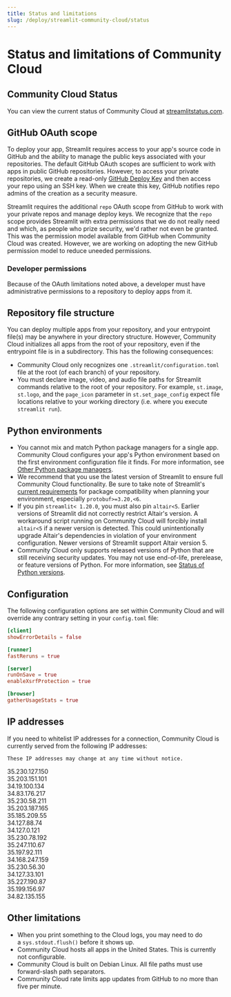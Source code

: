 ```yaml
---
title: Status and limitations
slug: /deploy/streamlit-community-cloud/status
---
```


# Status and limitations of Community Cloud

## Community Cloud Status

You can view the current status of Community Cloud at [streamlitstatus.com](https://www.streamlitstatus.com/).

## GitHub OAuth scope

To deploy your app, Streamlit requires access to your app's source code in GitHub and the ability to manage the public keys associated with your repositories. The default GitHub OAuth scopes are sufficient to work with apps in public GitHub repositories. However, to access your private repositories, we create a read-only [GitHub Deploy Key](https://docs.github.com/en/free-pro-team@latest/developers/overview/managing-deploy-keys#deploy-keys) and then access your repo using an SSH key. When we create this key, GitHub notifies repo admins of the creation as a security measure.

Streamlit requires the additional `repo` OAuth scope from GitHub to work with your private repos and manage deploy keys. We recognize that the `repo` scope provides Streamlit with extra permissions that we do not really need and which, as people who prize security, we'd rather not even be granted. This was the permission model available from GitHub when Community Cloud was created. However, we are working on adopting the new GitHub permission model to reduce uneeded permissions.

### Developer permissions

Because of the OAuth limitations noted above, a developer must have administrative permissions to a repository to deploy apps from it.

## Repository file structure

You can deploy multiple apps from your repository, and your entrypoint file(s) may be anywhere in your directory structure. However, Community Cloud initializes all apps from the root of your repository, even if the entrypoint file is in a subdirectory. This has the following consequences:

- Community Cloud only recognizes one `.streamlit/configuration.toml` file at the root (of each branch) of your repository.
- You must declare image, video, and audio file paths for Streamlit commands relative to the root of your repository. For example, `st.image`, `st.logo`, and the `page_icon` parameter in `st.set_page_config` expect file locations relative to your working directory (i.e. where you execute `streamlit run`).

## Python environments

- You cannot mix and match Python package managers for a single app. Community Cloud configures your app's Python environment based on the first environment configuration file it finds. For more information, see [Other Python package managers](/deploy/streamlit-community-cloud/deploy-your-app/app-dependencies#other-python-package-managers).
- We recommend that you use the latest version of Streamlit to ensure full Community Cloud functionality. Be sure to take note of Streamlit's [current requirements](https://github.com/streamlit/streamlit/blob/develop/lib/setup.py) for package compatibility when planning your environment, especially `protobuf>=3.20,<6`.
- If you pin `streamlit< 1.20.0`, you must also pin `altair<5`. Earlier versions of Streamlit did not correctly restrict Altair's version. A workaround script running on Community Cloud will forcibly install `altair<5` if a newer version is detected. This could unintentionally upgrade Altair's dependencies in violation of your environment configuration. Newer versions of Streamlit support Altair version 5.
- Community Cloud only supports released versions of Python that are still receiving security updates. You may not use end-of-life, prerelease, or feature versions of Python. For more information, see [Status of Python versions](https://devguide.python.org/versions/).

## Configuration

The following configuration options are set within Community Cloud and will override any contrary setting in your `config.toml` file:

```toml
[client]
showErrorDetails = false

[runner]
fastReruns = true

[server]
runOnSave = true
enableXsrfProtection = true

[browser]
gatherUsageStats = true
```

## IP addresses

If you need to whitelist IP addresses for a connection, Community Cloud is currently served from the following IP addresses:

<Warning>

    These IP addresses may change at any time without notice.

</Warning>

<Flex wrap >
    <div style={{ width: "150px" }}>35.230.127.150</div>
    <div style={{ width: "150px" }}>35.203.151.101</div>
    <div style={{ width: "150px" }}>34.19.100.134</div>
    <div style={{ width: "150px" }}>34.83.176.217</div>
    <div style={{ width: "150px" }}>35.230.58.211</div>
    <div style={{ width: "150px" }}>35.203.187.165</div>
    <div style={{ width: "150px" }}>35.185.209.55</div>
    <div style={{ width: "150px" }}>34.127.88.74</div>
    <div style={{ width: "150px" }}>34.127.0.121</div>
    <div style={{ width: "150px" }}>35.230.78.192</div>
    <div style={{ width: "150px" }}>35.247.110.67</div>
    <div style={{ width: "150px" }}>35.197.92.111</div>
    <div style={{ width: "150px" }}>34.168.247.159</div>
    <div style={{ width: "150px" }}>35.230.56.30</div>
    <div style={{ width: "150px" }}>34.127.33.101</div>
    <div style={{ width: "150px" }}>35.227.190.87</div>
    <div style={{ width: "150px" }}>35.199.156.97</div>
    <div style={{ width: "150px" }}>34.82.135.155</div>
</Flex>

## Other limitations

- When you print something to the Cloud logs, you may need to do a `sys.stdout.flush()` before it shows up.
- Community Cloud hosts all apps in the United States. This is currently not configurable.
- Community Cloud is built on Debian Linux. All file paths must use forward-slash path separators.
- Community Cloud rate limits app updates from GitHub to no more than five per minute.
